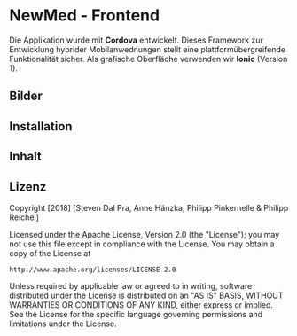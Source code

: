 # NewMed - Frontend

Die Applikation wurde mit **Cordova** entwickelt. Dieses Framework zur Entwicklung hybrider Mobilanwednungen stellt eine plattformübergreifende Funktionalität sicher. Als grafische Oberfläche verwenden wir **Ionic** (Version 1).

## Bilder

## Installation 

## Inhalt

## Lizenz

Copyright [2018] [Steven Dal Pra, Anne Hänzka, Philipp Pinkernelle & Philipp Reichel]

Licensed under the Apache License, Version 2.0 (the "License");
you may not use this file except in compliance with the License.
You may obtain a copy of the License at

    http://www.apache.org/licenses/LICENSE-2.0

Unless required by applicable law or agreed to in writing, software
distributed under the License is distributed on an "AS IS" BASIS,
WITHOUT WARRANTIES OR CONDITIONS OF ANY KIND, either express or implied.
See the License for the specific language governing permissions and
limitations under the License.